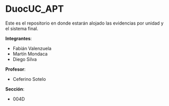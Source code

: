 # DuocUC_APT
Este es el repositorio en donde estarán alojado las evidencias por unidad y el sistema final.

**Integrantes**:
 - Fabián Valenzuela
 - Martín Mondaca
 - Diego Silva

**Profesor**:
 - Ceferino Sotelo

**Sección**:
 - 004D

